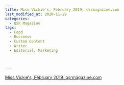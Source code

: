 ```yaml
---
title: Miss Vickie's, February 2019, qsrmagazine.com
last_modified_at: 2020-11-29
categories:
  - QSR Magazine
tags:
  - Food
  - Business
  - Custom Content
  - Writer
  - Editorial, Marketing



---
```


[Miss Vickie's, February 2019, qsrmagazine.com](https://www.qsrmagazine.com/sponsored/perfect-pairing-billy-sims-bbq)
